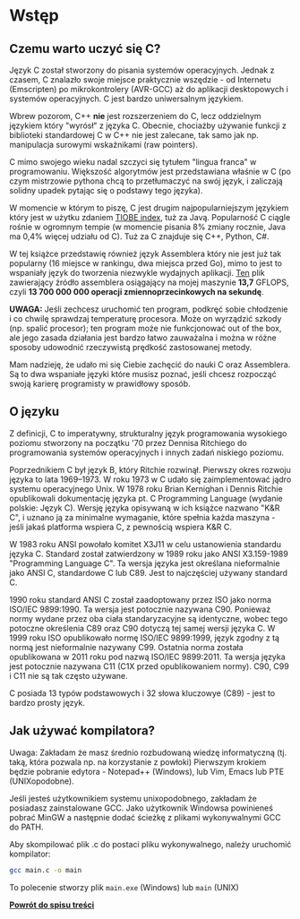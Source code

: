 # Wstęp

## Czemu warto uczyć się C?

Język C został stworzony do pisania systemów operacyjnych. Jednak z czasem, C znalazło swoje miejsce praktycznie wszędzie - od Internetu (Emscripten) po mikrokontrolery (AVR-GCC) aż do aplikacji desktopowych i systemów operacyjnych. C jest bardzo uniwersalnym językiem.

Wbrew pozorom, C++ **nie** jest rozszerzeniem do C, lecz oddzielnym językiem który "wyrósł" z języka C. Obecnie, chociażby używanie funkcji z biblioteki standardowej C w C++ nie jest zalecane, tak samo jak np. manipulacja surowymi wskaźnikami (raw pointers).

C mimo swojego wieku nadal szczyci się tytułem "lingua franca" w programowaniu. Większość algorytmów jest przedstawiana właśnie w C (po czym mistrzowie pythona chcą to przetłumaczyć na swój język, i zaliczają solidny upadek pytając się o podstawy tego języka).

W momencie w którym to piszę, C jest drugim najpopularniejszym językiem który jest w użytku zdaniem [TIOBE index](https://www.tiobe.com/tiobe-index/), tuż za Javą. Popularność C ciągle rośnie w ogromnym tempie (w momencie pisania 8% zmiany rocznie, Java ma 0,4% więcej udziału od C). Tuż za C znajduje się C++, Python, C#.

W tej książce przedstawię również język Assemblera który nie jest już tak popularny (16 miejsce w rankingu, dwa miejsca przed Go), mimo to jest to wspaniały język do tworzenia niezwykle wydajnych aplikacji. [Ten](speed.asm) plik zawierający źródło assemblera osiągający na mojej maszynie **13,7** GFLOPS, czyli **13 700 000 000 operacji zmiennoprzecinkowych na sekundę**.

**UWAGA:** Jeśli zechcesz uruchomić ten program, podkręć sobie chłodzenie i co chwilę sprawdzaj temperaturę procesora. Może on wyrządzić szkody (np. spalić procesor); ten program może nie funkcjonować out of the box, ale jego zasada działania jest bardzo łatwo zauważalna i można w różne sposoby udowodnić rzeczywistą prędkość zastosowanej metody.

Mam nadzieję, że udało mi się Ciebie zachęcić do nauki C oraz Assemblera. Są to dwa wspaniałe języki które musisz poznać, jeśli chcesz rozpocząć swoją karierę programisty w prawidłowy sposób.

## O języku

Z definicji, C to imperatywny, strukturalny język programowania wysokiego poziomu stworzony na początku '70 przez Dennisa Ritchiego do programowania systemów operacyjnych i innych zadań niskiego poziomu.

Poprzednikiem C był język B, który Ritchie rozwinął. Pierwszy okres rozwoju języka to lata 1969–1973. W roku 1973 w C udało się zaimplementować jądro systemu operacyjnego Unix. W 1978 roku Brian Kernighan i Dennis Ritchie opublikowali dokumentację języka pt. C Programming Language (wydanie polskie: Język C). Wersję języka opisywaną w ich książce nazwano "K&R C", i uznano ją za minimalne wymaganie, które spełnia każda maszyna - jeśli jakaś platforma wspiera C, z pewnością wspiera K&R C.

W 1983 roku ANSI powołało komitet X3J11 w celu ustanowienia standardu języka C. Standard został zatwierdzony w 1989 roku jako ANSI X3.159-1989 "Programming Language C". Ta wersja języka jest określana nieformalnie jako ANSI C, standardowe C lub C89. Jest to najczęściej używany standard C.

1990 roku standard ANSI C został zaadoptowany przez ISO jako norma ISO/IEC 9899:1990. Ta wersja jest potocznie nazywana C90. Ponieważ normy wydane przez oba ciała standaryzacyjne są identyczne, wobec tego potoczne określenia C89 oraz C90 dotyczą tej samej wersji języka C. W 1999 roku ISO opublikowało normę ISO/IEC 9899:1999, język zgodny z tą normą jest nieformalnie nazywany C99. Ostatnia norma została opublikowana w 2011 roku pod nazwą ISO/IEC 9899:2011. Ta wersja języka jest potocznie nazywana C11 (C1X przed opublikowaniem normy). C90, C99 i C11 nie są tak często używane.

C posiada 13 typów podstawowych i 32 słowa kluczowye (C89) - jest to bardzo prosty język.

## Jak używać kompilatora?

Uwaga: Zakładam że masz średnio rozbudowaną wiedzę informatyczną (tj. taką, która pozwala np. na korzystanie z powłoki)
Pierwszym krokiem będzie pobranie edytora - Notepad++ (Windows), lub Vim, Emacs lub PTE (UNIXopodobne).

Jeśli jesteś użytkownikiem systemu unixopodobnego, zakładam że posiadasz zainstalowane GCC.
Jako użytkownik Windowsa powinieneś pobrać MinGW a następnie dodać ścieżkę z plikami wykonywalnymi GCC do PATH.

Aby skompilować plik .c do postaci pliku wykonywalnego, należy uruchomić kompilator:

```sh
gcc main.c -o main
```

To polecenie stworzy plik `main.exe` (Windows) lub `main` (UNIX)

**[Powrót do spisu treści](..)**
